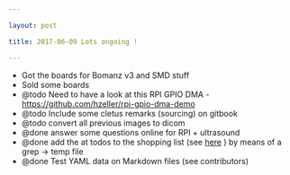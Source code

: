 ```yaml
---

layout: post

title: 2017-06-09 Lots ongoing !

---
```



-   Got the boards for Bomanz v3 and SMD stuff
-   Sold some boards
-   @todo Need to have a look at this RPI GPIO DMA -
    https://github.com/hzeller/rpi-gpio-dma-demo
-   @todo Include some cletus remarks (sourcing) on gitbook
-   @todo convert all previous images to dicom
-   @done answer some questions online for RPI + ultrasound
-   @done add the at todos to the shopping list (see
    [here](https://kelu124.gitbooks.io/echomods/content/Chapter7/shoppingList.html) )
    by means of a grep -&gt; temp file
-   @done Test YAML data on Markdown files (see contributors)

